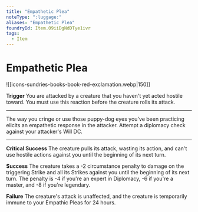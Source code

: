 ```yaml
---
title: "Empathetic Plea"
noteType: ":luggage:"
aliases: "Empathetic Plea"
foundryId: Item.09iiDgNdDTye1ivr
tags:
  - Item
---
```


# Empathetic Plea
![[icons-sundries-books-book-red-exclamation.webp|150]]

**Trigger** You are attacked by a creature that you haven't yet acted hostile toward. You must use this reaction before the creature rolls its attack.

* * *

The way you cringe or use those puppy-dog eyes you've been practicing elicits an empathetic response in the attacker. Attempt a diplomacy  check against your attacker's Will DC.

* * *

**Critical Success** The creature pulls its attack, wasting its action, and can't use hostile actions against you until the beginning of its next turn.

**Success** The creature takes a -2 circumstance penalty to damage on the triggering Strike and all its Strikes against you until the beginning of its next turn. The penalty is -4 if you're an expert in Diplomacy, -6 if you're a master, and -8 if you're legendary.

**Failure** The creature's attack is unaffected, and the creature is temporarily immune to your Empathic Pleas for 24 hours.
